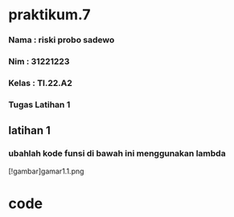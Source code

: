 # praktikum.7
### Nama : riski probo sadewo
### Nim : 31221223
### Kelas : TI.22.A2
### Tugas Latihan 1
## latihan 1 
### ubahlah kode funsi di bawah ini menggunakan lambda
[!gambar]gamar1.1.png
# code
